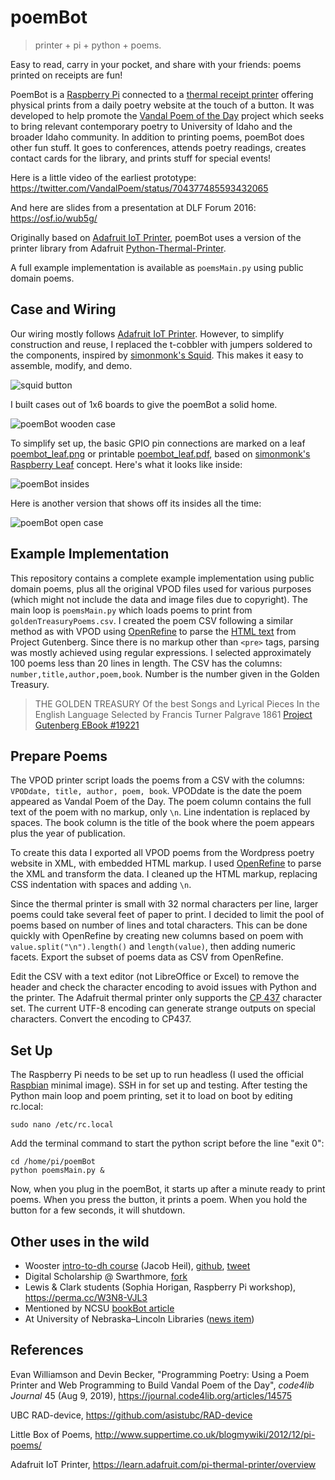 # poemBot

> printer + pi + python + poems. 

Easy to read, carry in your pocket, and share with your friends: poems printed on receipts are fun!

PoemBot is a [Raspberry Pi](https://www.raspberrypi.org/) connected to a [thermal receipt printer](https://www.adafruit.com/products/597) offering physical prints from a daily poetry website at the touch of a button. It was developed to help promote the [Vandal Poem of the Day](http://poetry.lib.uidaho.edu/) project which seeks to bring relevant contemporary poetry to University of Idaho and the broader Idaho community.
In addition to printing poems, poemBot does other fun stuff. It goes to conferences, attends poetry readings, creates contact cards for the library, and prints stuff for special events! 

Here is a little video of the earliest prototype: <https://twitter.com/VandalPoem/status/704377485593432065>

And here are slides from a presentation at DLF Forum 2016: <https://osf.io/wub5g/>

Originally based on [Adafruit IoT Printer](https://learn.adafruit.com/pi-thermal-printer/overview), poemBot uses a version of the printer library from Adafruit [Python-Thermal-Printer](https://github.com/adafruit/Python-Thermal-Printer/blob/master/Adafruit_Thermal.py).

A full example implementation is available as `poemsMain.py` using public domain poems. 

## Case and Wiring

Our wiring mostly follows [Adafruit IoT Printer](https://learn.adafruit.com/pi-thermal-printer/overview). 
However, to simplify construction and reuse, I replaced the t-cobbler with jumpers soldered to the components, inspired by [simonmonk's Squid](https://github.com/simonmonk/squid). This makes it easy to assemble, modify, and demo. 

![squid button](images/squid2.JPG)

I built cases out of 1x6 boards to give the poemBot a solid home.

![poemBot wooden case](images/poemBot3.JPG)

To simplify set up, the basic GPIO pin connections are marked on a leaf [poembot_leaf.png](poembot_leaf.png) or printable [poembot_leaf.pdf](poembot_leaf.pdf), based on [simonmonk's Raspberry Leaf](http://www.doctormonk.com/2013/02/raspberry-pi-and-breadboard-raspberry.html) concept.
Here's what it looks like inside:

![poemBot insides](images/poemBot_inside.JPG)

Here is another version that shows off its insides all the time:

![poemBot open case](images/poemBot5.JPG)

## Example Implementation

This repository contains a complete example implementation using public domain poems, plus all the original VPOD files used for various purposes (which might not include the data and image files due to copyright). 
The main loop is `poemsMain.py` which loads poems to print from `goldenTreasuryPoems.csv`.
I created the poem CSV following a similar method as with VPOD using [OpenRefine](https://github.com/OpenRefine/OpenRefine) to parse the [HTML text](http://www.gutenberg.org/ebooks/19221) from Project Gutenberg.
Since there is no markup other than `<pre>` tags, parsing was mostly achieved using regular expressions.
I selected approximately 100 poems less than 20 lines in length. 
The CSV has the columns: `number,title,author,poem,book`. Number is the number given in the Golden Treasury.  

> THE GOLDEN TREASURY
> Of the best Songs and Lyrical Pieces
> In the English Language
> Selected by Francis Turner Palgrave 
> 1861
> [Project Gutenberg EBook #19221](http://www.gutenberg.org/ebooks/19221)

## Prepare Poems

The VPOD printer script loads the poems from a CSV with the columns: `VPODdate, title, author, poem, book`.
VPODdate is the date the poem appeared as Vandal Poem of the Day. 
The poem column contains the full text of the poem with no markup, only `\n`. Line indentation is replaced by spaces.
The book column is the title of the book where the poem appears plus the year of publication.

To create this data I exported all VPOD poems from the Wordpress poetry website in XML, with embedded HTML markup. 
I used [OpenRefine](https://github.com/OpenRefine/OpenRefine) to parse the XML and transform the data. 
I cleaned up the HTML markup, replacing CSS indentation with spaces and adding `\n`. 

Since the thermal printer is small with 32 normal characters per line, larger poems could take several feet of paper to print. 
I decided to limit the pool of poems based on number of lines and total characters. 
This can be done quickly with OpenRefine by creating new columns based on poem with ```value.split("\n").length()``` and ```length(value)```, then adding numeric facets. 
Export the subset of poems data as CSV from OpenRefine. 

Edit the CSV with a text editor (not LibreOffice or Excel) to remove the header and check the character encoding to avoid issues with Python and the printer. 
The Adafruit thermal printer only supports the [CP 437](https://en.wikipedia.org/wiki/Code_page_437) character set.
The current UTF-8 encoding can generate strange outputs on special characters. 
Convert the encoding to CP437.

## Set Up

The Raspberry Pi needs to be set up to run headless (I used the official [Raspbian](https://www.raspberrypi.org/downloads/raspbian/) minimal image).
SSH in for set up and testing. 
After testing the Python main loop and poem printing, set it to load on boot by editing rc.local:

```
sudo nano /etc/rc.local
```

Add the terminal command to start the python script before the line "exit 0":

```
cd /home/pi/poemBot
python poemsMain.py &
```

Now, when you plug in the poemBot, it starts up after a minute ready to print poems. 
When you press the button, it prints a poem. 
When you hold the button for a few seconds, it will shutdown.

## Other uses in the wild

- Wooster [intro-to-dh course](https://jacobheil.github.io/intro-to-dh/prompts/poetry_month.html) (Jacob Heil), [github](https://github.com/WoosterDH/poemBot-Scripts), [tweet](https://twitter.com/dr_heil/status/989482390388117504)
- Digital Scholarship @ Swarthmore, [fork](https://github.com/swat-ds/poemBot)
- Lewis & Clark students (Sophia Horigan, Raspberry Pi workshop), https://perma.cc/W3N8-VJL3
- Mentioned by NCSU [bookBot article](http://hyperrhiz.io/hyperrhiz18/kits/wust-bookbot-technical.html)
- At University of Nebraska–Lincoln Libraries ([news item](https://news.unl.edu/newsrooms/today/article/poetry-month-celebrations-open-with-reading-exhibition/))

## References

Evan Williamson and Devin Becker, "Programming Poetry: Using a Poem Printer and Web Programming to Build Vandal Poem of the Day", *code4lib Journal* 45 (Aug 9, 2019), https://journal.code4lib.org/articles/14575 

UBC RAD-device, <https://github.com/asistubc/RAD-device>

Little Box of Poems, <http://www.suppertime.co.uk/blogmywiki/2012/12/pi-poems/>

Adafruit IoT Printer, <https://learn.adafruit.com/pi-thermal-printer/overview>
